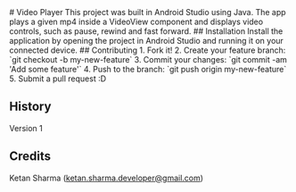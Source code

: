<snippet>
  <content>
# Video Player
This project was built in Android Studio using Java.  The app plays a given mp4 inside a VideoView component and displays video controls, such as pause, rewind and fast forward. 
## Installation
Install the application by opening the project in Android Studio and running it on your connected device.
## Contributing
1. Fork it!
2. Create your feature branch: `git checkout -b my-new-feature`
3. Commit your changes: `git commit -am 'Add some feature'`
4. Push to the branch: `git push origin my-new-feature`
5. Submit a pull request :D


## History
Version 1

## Credits
Ketan Sharma (ketan.sharma.developer@gmail.com)
</content>
</snippet>
